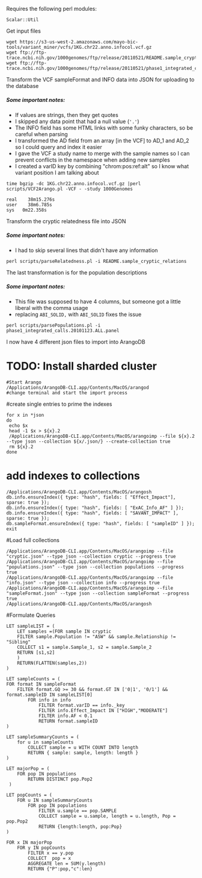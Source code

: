 Requires the following perl modules:
```
Scalar::Util
```

Get input files
```
wget https://s3-us-west-2.amazonaws.com/mayo-bic-tools/variant_miner/vcfs/1KG.chr22.anno.infocol.vcf.gz
wget ftp://ftp-trace.ncbi.nih.gov/1000genomes/ftp/release/20110521/README.sample_cryptic_relations
wget ftp://ftp-trace.ncbi.nih.gov/1000genomes/ftp/release/20110521/phase1_integrated_calls.20101123.ALL.panel
```
Transform the VCF sampleFormat and INFO data into JSON for uploading to the database
##### Some important notes:
* If values are strings, then they get quotes
* I skipped any data point that had a null value (`'.'`)
* The INFO field has some HTML links with some funky characters, so be careful when parsing
* I transformed the AD field from an array [in the VCF] to AD_1 and AD_2 so I could query and index it easier
* I gave the VCF a study name to merge with the sample names so I can prevent conflicts in the namespace when adding new samples
* I created a varID key by combining "chrom:pos:ref:alt" so I know what variant position I am talking about
```
time bgzip -dc 1KG.chr22.anno.infocol.vcf.gz |perl scripts/VCF2Arango.pl -VCF - -study 1000Genomes 

real	38m15.276s
user	38m6.785s
sys	  0m22.358s

```

Transform the cryptic relatedness file into JSON
##### Some important notes:
* I had to skip several lines that didn't have any information

```
perl scripts/parseRelatedness.pl -i README.sample_cryptic_relations
```

The last transformation is for the population descriptions
##### Some important notes:
* This file was supposed to have 4 columns, but someone got a little liberal with the comma usage
 * replacing `ABI_SOLID,` with `ABI_SOLID` fixes the issue

```
perl scripts/parsePopulations.pl -i phase1_integrated_calls.20101123.ALL.panel
```

I now have 4 different json files to import into ArangoDB

# TODO: Install sharded cluster

```
#Start Arango
/Applications/ArangoDB-CLI.app/Contents/MacOS/arangod 
#change terminal and start the import process

```


#create single entries to prime the indexes
```
for x in *json
do
 echo $x
 head -1 $x > ${x}.2
 /Applications/ArangoDB-CLI.app/Contents/MacOS/arangoimp --file ${x}.2 --type json --collection ${x/.json/} --create-collection true
 rm ${x}.2
done
```

# add indexes to collections
```
/Applications/ArangoDB-CLI.app/Contents/MacOS/arangosh
db.info.ensureIndex({ type: "hash", fields: [ "Effect_Impact"], sparse: true });
db.info.ensureIndex({ type: "hash", fields: [ "ExAC_Info_AF" ] });
db.info.ensureIndex({ type: "hash", fields: [ "SAVANT_IMPACT" ], sparse: true });
db.sampleFormat.ensureIndex({ type: "hash", fields: [ "sampleID" ] });
exit
```

#Load full collections
```
/Applications/ArangoDB-CLI.app/Contents/MacOS/arangoimp --file "cryptic.json" --type json --collection cryptic --progress true 
/Applications/ArangoDB-CLI.app/Contents/MacOS/arangoimp --file "populations.json" --type json --collection populations --progress true 
/Applications/ArangoDB-CLI.app/Contents/MacOS/arangoimp --file "info.json" --type json --collection info --progress true
/Applications/ArangoDB-CLI.app/Contents/MacOS/arangoimp --file "sampleFormat.json" --type json --collection sampleFormat --progress true 
/Applications/ArangoDB-CLI.app/Contents/MacOS/arangosh
```
#Formulate Queries
```
LET sampleLIST = (
	LET samples =(FOR sample IN cryptic
    FILTER sample.Population != "ASW" && sample.Relationship != "Sibling"
    COLLECT s1 = sample.Sample_1, s2 = sample.Sample_2 
    RETURN [s1,s2]
    )
	RETURN(FLATTEN(samples,2))
)

LET sampleCounts = (
FOR format IN sampleFormat
    FILTER format.GQ >= 30 && format.GT IN ['0|1', '0/1'] && format.sampleID IN sampleLIST[0]
        FOR info in info
            FILTER format.varID == info._key
            FILTER info.Effect_Impact IN ["HIGH","MODERATE"]
            FILTER info.AF < 0.1
            RETURN format.sampleID 
)

LET sampleSummaryCounts = (
    for u in sampleCounts
        COLLECT sample = u WITH COUNT INTO length
        RETURN { sample: sample, length: length } 
)

LET majorPop = (
    FOR pop IN populations 
        RETURN DISTINCT pop.Pop2
 )
 
LET popCounts = (
    FOR u IN sampleSummaryCounts
        FOR pop IN populations 
            FILTER u.sample == pop.SAMPLE
            COLLECT sample = u.sample, length = u.length, Pop = pop.Pop2 
            RETURN {length:length, pop:Pop}
)

FOR x IN majorPop
    FOR y IN popCounts
        FILTER x == y.pop
        COLLECT  pop = x 
        AGGREGATE len = SUM(y.length)
        RETURN {"P":pop,"c":len}

 

```


